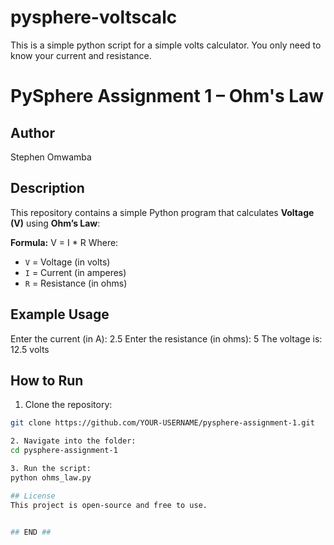 # pysphere-voltscalc
This is a simple python script for a simple volts calculator. You only need to know your current and resistance.
# PySphere Assignment 1 – Ohm's Law

## Author
Stephen Omwamba

## Description
This repository contains a simple Python program that calculates **Voltage (V)** using **Ohm’s Law**:

**Formula:**
V = I * R
Where:
- `V` = Voltage (in volts)
- `I` = Current (in amperes)
- `R` = Resistance (in ohms)

## Example Usage
Enter the current (in A): 2.5
Enter the resistance (in ohms): 5
The voltage is: 12.5 volts


## How to Run
1. Clone the repository:
```bash
git clone https://github.com/YOUR-USERNAME/pysphere-assignment-1.git

2. Navigate into the folder:
cd pysphere-assignment-1

3. Run the script:
python ohms_law.py

## License
This project is open-source and free to use.


## END ##



